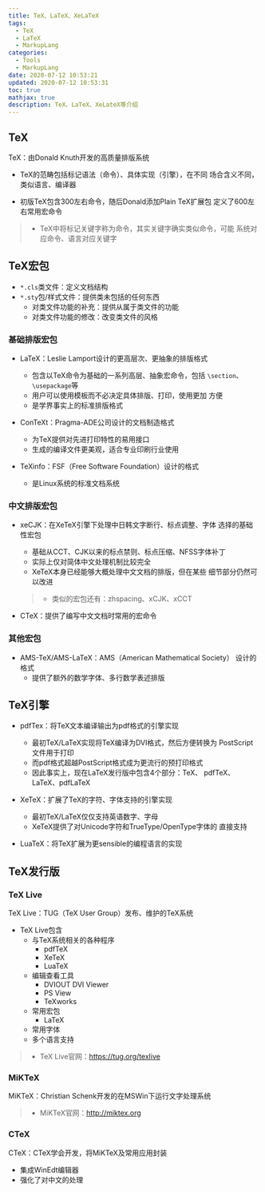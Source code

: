 ```yaml
---
title: TeX、LaTeX、XeLaTeX
tags:
  - TeX
  - LaTeX
  - MarkupLang
categories:
  - Tools
  - MarkupLang
date: 2020-07-12 10:53:21
updated: 2020-07-12 10:53:31
toc: true
mathjax: true
description: TeX、LaTeX、XeLateX等介绍
---
```


##	TeX

TeX：由Donald Knuth开发的高质量排版系统

-	TeX的范畴包括标记语法（命令）、具体实现（引擎），在不同
	场合含义不同，类似语言、编译器

-	初版TeX包含300左右命令，随后Donald添加Plain TeX扩展包
	定义了600左右常用宏命令

> - TeX中将标记关键字称为命令，其实关键字确实类似命令，可能
	系统对应命令、语言对应关键字

##	TeX宏包

-	`*.cls`类文件：定义文档结构
-	`*.sty`包/样式文件：提供类未包括的任何东西
	-	对类文件功能的补充：提供从属于类文件的功能
	-	对类文件功能的修改：改变类文件的风格

###	基础排版宏包

-	LaTeX：Leslie Lamport设计的更高层次、更抽象的排版格式
	-	包含以TeX命令为基础的一系列高层、抽象宏命令，包括
		`\section`、`\usepackage`等
	-	用户可以使用模板而不必决定具体排版、打印，使用更加
		方便
	-	是学界事实上的标准排版格式

-	ConTeXt：Pragma-ADE公司设计的文档制造格式
	-	为TeX提供对先进打印特性的易用接口
	-	生成的编译文件更美观，适合专业印刷行业使用
	
-	TeXinfo：FSF（Free Software Foundation）设计的格式
	-	是Linux系统的标准文档系统

###	中文排版宏包

-	xeCJK：在XeTeX引擎下处理中日韩文字断行、标点调整、字体
	选择的基础性宏包
	-	基础从CCT、CJK以来的标点禁则、标点压缩、NFSS字体补丁
	-	实际上仅对简体中文处理机制比较完全
	-	XeTeX本身已经能够大概处理中文文档的排版，但在某些
		细节部分仍然可以改进

	> - 类似的宏包还有：zhspacing、xCJK、xCCT

-	CTeX：提供了编写中文文档时常用的宏命令

###	其他宏包

-	AMS-TeX/AMS-LaTeX：AMS（American Mathematical Society）
	设计的格式
	-	提供了额外的数学字体、多行数学表述排版

##	TeX引擎

-	pdfTex：将TeX文本编译输出为pdf格式的引擎实现
	-	最初TeX/LaTeX实现将TeX编译为DVI格式，然后方便转换为
		PostScript文件用于打印
	-	而pdf格式超越PostScript格式成为更流行的预打印格式
	-	因此事实上，现在LaTeX发行版中包含4个部分：TeX、
		pdfTeX、LaTeX、pdfLaTeX

-	XeTeX：扩展了TeX的字符、字体支持的引擎实现
	-	最初TeX/LaTeX仅仅支持英语数字、字母
	-	XeTeX提供了对Unicode字符和TrueType/OpenType字体的
		直接支持

-	LuaTeX：将TeX扩展为更sensible的编程语言的实现

##	TeX发行版

###	TeX Live

TeX Live：TUG（TeX User Group）发布、维护的TeX系统

-	TeX Live包含
	-	与TeX系统相关的各种程序
		-	pdfTeX
		-	XeTeX
		-	LuaTeX
	-	编辑查看工具
		-	DVIOUT DVI Viewer
		-	PS View
		-	TeXworks
	-	常用宏包
		-	LaTeX
	-	常用字体
	-	多个语言支持

> - TeX Live官网：<https://tug.org/texlive>

###	MiKTeX

MiKTeX：Christian Schenk开发的在MSWin下运行文字处理系统

> - MiKTeX官网：<http://miktex.org>

###	CTeX

CTeX：CTeX学会开发，将MiKTeX及常用应用封装

-	集成WinEdt编辑器
-	强化了对中文的处理


